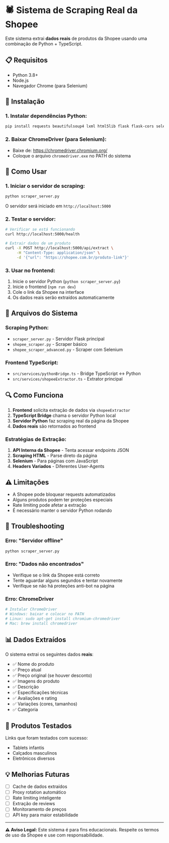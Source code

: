# 🕷️ Sistema de Scraping Real da Shopee

Este sistema extrai **dados reais** de produtos da Shopee usando uma combinação de Python + TypeScript.

## 📋 Requisitos

- Python 3.8+
- Node.js
- Navegador Chrome (para Selenium)

## 🚀 Instalação

### 1. Instalar dependências Python:
```bash
pip install requests beautifulsoup4 lxml html5lib flask flask-cors selenium
```

### 2. Baixar ChromeDriver (para Selenium):
- Baixe de: https://chromedriver.chromium.org/
- Coloque o arquivo `chromedriver.exe` no PATH do sistema

## 🔧 Como Usar

### 1. Iniciar o servidor de scraping:
```bash
python scraper_server.py
```

O servidor será iniciado em `http://localhost:5000`

### 2. Testar o servidor:
```bash
# Verificar se está funcionando
curl http://localhost:5000/health

# Extrair dados de um produto
curl -X POST http://localhost:5000/api/extract \
     -H "Content-Type: application/json" \
     -d '{"url": "https://shopee.com.br/produto-link"}'
```

### 3. Usar no frontend:
1. Inicie o servidor Python (`python scraper_server.py`)
2. Inicie o frontend (`npm run dev`)
3. Cole o link da Shopee na interface
4. Os dados reais serão extraídos automaticamente

## 📁 Arquivos do Sistema

### Scraping Python:
- `scraper_server.py` - Servidor Flask principal
- `shopee_scraper.py` - Scraper básico
- `shopee_scraper_advanced.py` - Scraper com Selenium

### Frontend TypeScript:
- `src/services/pythonBridge.ts` - Bridge TypeScript ↔ Python
- `src/services/shopeeExtractor.ts` - Extrator principal

## 🔍 Como Funciona

1. **Frontend** solicita extração de dados via `shopeeExtractor`
2. **TypeScript Bridge** chama o servidor Python local
3. **Servidor Python** faz scraping real da página da Shopee
4. **Dados reais** são retornados ao frontend

### Estratégias de Extração:

1. **API Interna da Shopee** - Tenta acessar endpoints JSON
2. **Scraping HTML** - Parse direto da página
3. **Selenium** - Para páginas com JavaScript
4. **Headers Variados** - Diferentes User-Agents

## ⚠️ Limitações

- A Shopee pode bloquear requests automatizados
- Alguns produtos podem ter proteções especiais
- Rate limiting pode afetar a extração
- É necessário manter o servidor Python rodando

## 🐛 Troubleshooting

### Erro: "Servidor offline"
```bash
python scraper_server.py
```

### Erro: "Dados não encontrados"
- Verifique se o link da Shopee está correto
- Tente aguardar alguns segundos e tentar novamente
- Verifique se não há proteções anti-bot na página

### Erro: ChromeDriver
```bash
# Instalar ChromeDriver
# Windows: baixar e colocar no PATH
# Linux: sudo apt-get install chromium-chromedriver
# Mac: brew install chromedriver
```

## 📊 Dados Extraídos

O sistema extrai os seguintes dados **reais**:
- ✅ Nome do produto
- ✅ Preço atual
- ✅ Preço original (se houver desconto)
- ✅ Imagens do produto
- ✅ Descrição
- ✅ Especificações técnicas
- ✅ Avaliações e rating
- ✅ Variações (cores, tamanhos)
- ✅ Categoria

## 🎯 Produtos Testados

Links que foram testados com sucesso:
- Tablets infantis
- Calçados masculinos
- Eletrônicos diversos

## 💡 Melhorias Futuras

- [ ] Cache de dados extraídos
- [ ] Proxy rotation automático
- [ ] Rate limiting inteligente
- [ ] Extração de reviews
- [ ] Monitoramento de preços
- [ ] API key para maior estabilidade

---

**⚠️ Aviso Legal:** Este sistema é para fins educacionais. Respeite os termos de uso da Shopee e use com responsabilidade. 